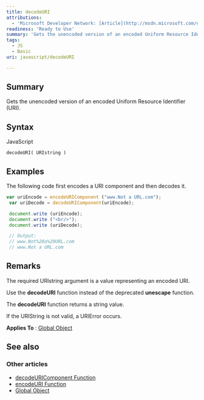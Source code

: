 ```yaml
---
title: decodeURI
attributions:
  - 'Microsoft Developer Network: [Article](http://msdn.microsoft.com/en-us/library/ie/ht8a077w(v=vs.94).aspx)'
readiness: 'Ready to Use'
summary: 'Gets the unencoded version of an encoded Uniform Resource Identifier (URI).'
tags:
  - JS
  - Basic
uri: javascript/decodeURI

---
```

## Summary

Gets the unencoded version of an encoded Uniform Resource Identifier (URI).

## Syntax

<span class="language">JavaScript</span>

    decodeURI( URIstring )

## Examples

The following code first encodes a URI component and then decodes it.

``` js
var uriEncode = encodeURIComponent ("www.Not a URL.com");
 var uriDecode = decodeURIComponent(uriEncode);

 document.write (uriEncode);
 document.write ("<br/>");
 document.write (uriDecode);

 // Output:
 // www.Not%20a%20URL.com
 // www.Not a URL.com
```

## Remarks

The required URIstring argument is a value representing an encoded URI.

Use the **decodeURI** function instead of the deprecated **unescape** function.

The **decodeURI** function returns a string value.

If the URIString is not valid, a URIError occurs.

**Applies To** : [Global Object](/javascript/Global)

## See also

### Other articles

-   [decodeURIComponent Function](/javascript/decodeURIComponent)
-   [encodeURI Function](/javascript/encodeURI)
-   [Global Object](/javascript/Global)

